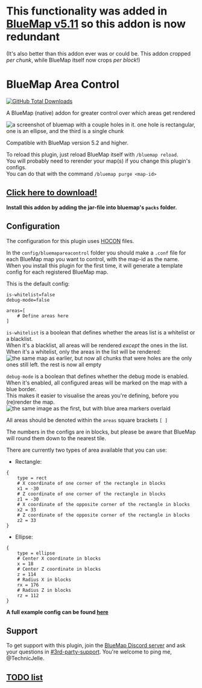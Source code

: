# This functionality was added in [BlueMap v5.11](https://github.com/BlueMap-Minecraft/BlueMap/releases/tag/v5.11) so this addon is now redundant
(It's also better than this addon ever was or could be. This addon cropped _per chunk_, while BlueMap itself now crops _per block_!)

# BlueMap Area Control

[![GitHub Total Downloads](https://img.shields.io/github/downloads/TechnicJelle/BlueMapAreaControl/total?label=Downloads&color=success "Click here to download the plugin")](https://github.com/TechnicJelle/BlueMapAreaControl/releases/latest)

A BlueMap (native) addon for greater control over which areas get rendered

![a screenshot of bluemap with a couple holes in it. one hole is rectangular, one is an ellipse, and the third is a single chunk](.github/bmac.png)

Compatible with BlueMap version 5.2 and higher.

To reload this plugin, just reload BlueMap itself with `/bluemap reload`.\
You will probably need to rerender your map(s) if you change this plugin's configs.\
You can do that with the command `/bluemap purge <map-id>`


## [Click here to download!](../../releases/latest)
**Install this addon by adding the jar-file into bluemap's `packs` folder.**

## Configuration
The configuration for this plugin uses [HOCON](https://github.com/lightbend/config/blob/main/HOCON.md) files.

In the `config/bluemapareacontrol` folder you should make a `.conf` file for each BlueMap map you want to control, with the map-id as the name.\
When you install this plugin for the first time, it will generate a template config for each registered BlueMap map.

This is the default config:
```
is-whitelist=false
debug-mode=false

areas=[
	# Define areas here
]
```

`is-whitelist` is a boolean that defines whether the areas list is a whitelist or a blacklist.\
When it's a blacklist, all areas will be rendered _except_ the ones in the list.\
When it's a whitelist, only the areas in the list will be rendered:
![the same map as earlier, but now all chunks that were holes are the only ones still left. the rest is now all empty](.github/whitelist.png)

`debug-mode` is a boolean that defines whether the debug mode is enabled.\
When it's enabled, all configured areas will be marked on the map with a blue border.\
This makes it easier to visualise the areas you're defining, before you (re)render the map.
![the same image as the first, but with blue area markers overlaid](.github/debug-mode-enabled.png)

All areas should be denoted within the `areas` square brackets `[ ]`

The numbers in the configs are in blocks, but please be aware that BlueMap will round them down to the nearest tile.

There are currently two types of area available that you can use:

- Rectangle:
```hocon
{
	type = rect
	# X coordinate of one corner of the rectangle in blocks
	x1 = -30
	# Z coordinate of one corner of the rectangle in blocks
	z1 = -30
	# X coordinate of the opposite corner of the rectangle in blocks
	x2 = 33
	# Z coordinate of the opposite corner of the rectangle in blocks
	z2 = 33
}
```

- Ellipse:
```hocon
{
	type = ellipse
	# Center X coordinate in blocks
	x = 18
	# Center Z coordinate in blocks
	z = 114
	# Radius X in blocks
	rx = 176
	# Radius Z in blocks
	rz = 112
}
```

**A full example config can be found [here](https://github.com/TechnicJelle/BlueMapAreaControl/blob/main/example.conf)**

## Support
To get support with this plugin, join the [BlueMap Discord server](https://bluecolo.red/map-discord)
and ask your questions in [#3rd-party-support](https://discord.com/channels/665868367416131594/863844716047106068). You're welcome to ping me, @TechnicJelle.

## [TODO list](https://github.com/users/TechnicJelle/projects/1)
